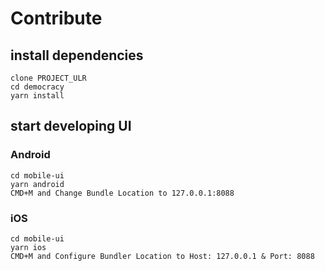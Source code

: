 # Contribute

## install dependencies

```
clone PROJECT_ULR
cd democracy
yarn install

```

## start developing UI

### Android

```
cd mobile-ui
yarn android
CMD+M and Change Bundle Location to 127.0.0.1:8088
```

### iOS

```
cd mobile-ui
yarn ios
CMD+M and Configure Bundler Location to Host: 127.0.0.1 & Port: 8088
```